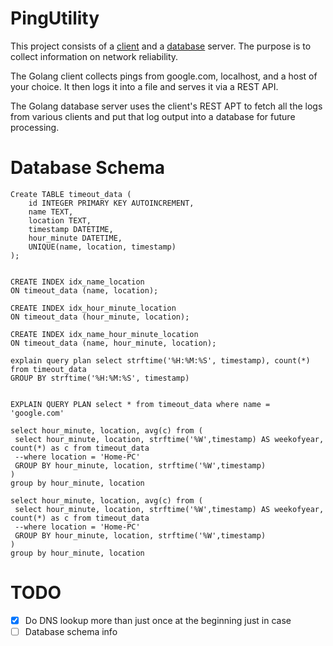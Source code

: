 # PingUtility

This project consists of a [client](PingUtility/) and a [database](Database/) server. The purpose is to collect information on network reliability.

The Golang client collects pings from google.com, localhost, and a host of your choice. It then logs it into a file and serves it via a REST API.

The Golang database server uses the client's REST APT to fetch all the logs from various clients and put that log output into a database for future processing.

# Database Schema

```
Create TABLE timeout_data (
    id INTEGER PRIMARY KEY AUTOINCREMENT,
    name TEXT,
	location TEXT,
    timestamp DATETIME,
	hour_minute DATETIME,
	UNIQUE(name, location, timestamp)
);


CREATE INDEX idx_name_location
ON timeout_data (name, location);

CREATE INDEX idx_hour_minute_location
ON timeout_data (hour_minute, location);

CREATE INDEX idx_name_hour_minute_location
ON timeout_data (name, hour_minute, location);

explain query plan select strftime('%H:%M:%S', timestamp), count(*) from timeout_data
GROUP BY strftime('%H:%M:%S', timestamp)


EXPLAIN QUERY PLAN select * from timeout_data where name = 'google.com'

select hour_minute, location, avg(c) from (
 select hour_minute, location, strftime('%W',timestamp) AS weekofyear, count(*) as c from timeout_data
 --where location = 'Home-PC'
 GROUP BY hour_minute, location, strftime('%W',timestamp)
)
group by hour_minute, location

select hour_minute, location, avg(c) from (
 select hour_minute, location, strftime('%W',timestamp) AS weekofyear, count(*) as c from timeout_data
 --where location = 'Home-PC'
 GROUP BY hour_minute, location, strftime('%W',timestamp)
)
group by hour_minute, location
```

# TODO

- [x] Do DNS lookup more than just once at the beginning just in case
- [ ] Database schema info
